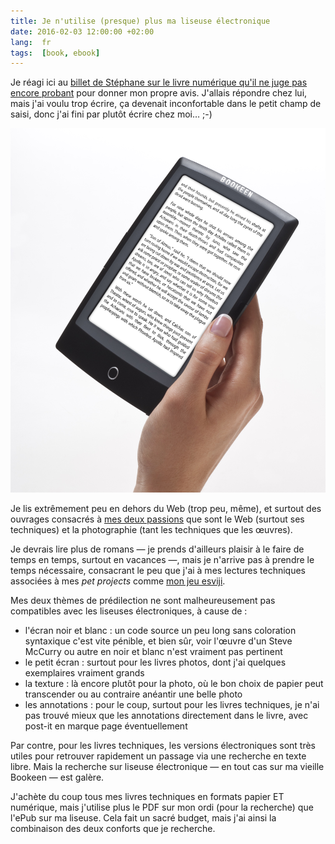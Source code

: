 ```yaml
---
title: Je n'utilise (presque) plus ma liseuse électronique
date: 2016-02-03 12:00:00 +02:00
lang:  fr
tags:  [book, ebook]
---
```


Je réagi ici au [billet de Stéphane sur le livre numérique qu'il ne juge pas encore probant](http://nota-bene.org/Livre-numerique-pas-encore-probant-pour-moi) pour donner mon propre avis. J'allais répondre chez lui, mais j'ai voulu trop écrire, ça devenait inconfortable dans le petit champ de saisi, donc j'ai fini par plutôt écrire chez moi… ;-)

![](Cybook-Odyssey-HD-FrontLight.jpg "onethird")

Je lis extrêmement peu en dehors du Web (trop peu, même), et surtout des ouvrages consacrés à [mes deux passions](/a-propos.html) que sont le Web (surtout ses techniques) et la photographie (tant les techniques que les œuvres).

Je devrais lire plus de romans — je prends d'ailleurs plaisir à le faire de temps en temps, surtout en vacances —, mais je n'arrive pas à prendre le temps nécessaire, consacrant le peu que j'ai à mes lectures techniques associées à mes *pet projects* comme [mon jeu esviji](http://esviji.com/).

Mes deux thèmes de prédilection ne sont malheureusement pas compatibles avec les liseuses électroniques, à cause de :

- l'écran noir et blanc : un code source un peu long sans coloration syntaxique c'est vite pénible, et bien sûr, voir l'œuvre d'un Steve McCurry ou autre en noir et blanc n'est vraiment pas pertinent
- le petit écran : surtout pour les livres photos, dont j'ai quelques exemplaires vraiment grands
- la texture : là encore plutôt pour la photo, où le bon choix de papier peut transcender ou au contraire anéantir une belle photo
- les annotations : pour le coup, surtout pour les livres techniques, je n'ai pas trouvé mieux que les annotations directement dans le livre, avec post-it en marque page éventuellement

Par contre, pour les livres techniques, les versions électroniques sont très utiles pour retrouver rapidement un passage via une recherche en texte libre. Mais la recherche sur liseuse électronique — en tout cas sur ma vieille Bookeen — est galère.

J'achète du coup tous mes livres techniques en formats papier ET numérique, mais j'utilise plus le PDF sur mon ordi (pour la recherche) que l'ePub sur ma liseuse. Cela fait un sacré budget, mais j'ai ainsi la combinaison des deux conforts que je recherche.
